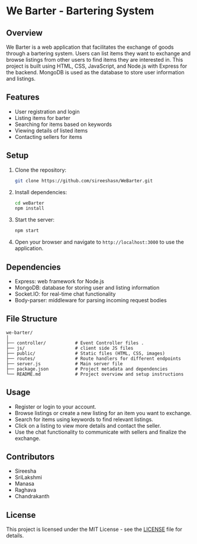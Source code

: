 
# We Barter - Bartering System

## Overview
We Barter is a web application that facilitates the exchange of goods through a bartering system. Users can list items they want to exchange and browse listings from other users to find items they are interested in. This project is built using HTML, CSS, JavaScript, and Node.js with Express for the backend. MongoDB is used as the database to store user information and listings.

## Features
- User registration and login
- Listing items for barter
- Searching for items based on keywords
- Viewing details of listed items
- Contacting sellers for items

## Setup
1. Clone the repository:
   ```bash
   git clone https://github.com/sireeshasn/WeBarter.git
   ```
2. Install dependencies:
   ```bash
   cd weBarter
   npm install
   ```
3. Start the server:
   ```bash
   npm start
   ```
4. Open your browser and navigate to `http://localhost:3000` to use the application.

## Dependencies
- Express: web framework for Node.js
- MongoDB: database for storing user and listing information
- Socket.IO: for real-time chat functionality
- Body-parser: middleware for parsing incoming request bodies

## File Structure
```
we-barter/
│
├── controller/           # Event Controller files .
├── js/                	  # client side JS files  
├── public/               # Static files (HTML, CSS, images)
├── routes/               # Route handlers for different endpoints
├── server.js             # Main server file
├── package.json          # Project metadata and dependencies
└── README.md             # Project overview and setup instructions
```

## Usage
- Register or login to your account.
- Browse listings or create a new listing for an item you want to exchange.
- Search for items using keywords to find relevant listings.
- Click on a listing to view more details and contact the seller.
- Use the chat functionality to communicate with sellers and finalize the exchange.

## Contributors
- Sireesha 
- SriLakshmi
- Manasa 
- Raghava
- Chandrakanth 

## License
This project is licensed under the MIT License - see the [LICENSE](LICENSE) file for details.
